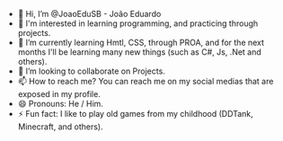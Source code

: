 - 👋 Hi, I’m @JoaoEduSB - João Eduardo
- 👀 I'm interested in learning programming, and practicing through projects.
- 🌱 I’m currently learning Hmtl, CSS, through PROA, and for the next months I'll be learning many new things (such as C#, Js, .Net and others).
- 💞️ I’m looking to collaborate on Projects.
- 📫 How to reach me? You can reach me on my social medias that are exposed in my profile.
- 😄 Pronouns: He / Him.
- ⚡ Fun fact: I like to play old games from my childhood (DDTank, Minecraft, and others).

<!---
JoaoEduSB/JoaoEduSB is a ✨ special ✨ repository because its `README.md` (this file) appears on your GitHub profile.
You can click the Preview link to take a look at your changes.
--->
